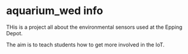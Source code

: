 # aquarium_wed info
THis is a project all about the environmental sensors used at the Epping Depot.

The aim is to teach students how to get more involved in the IoT.


